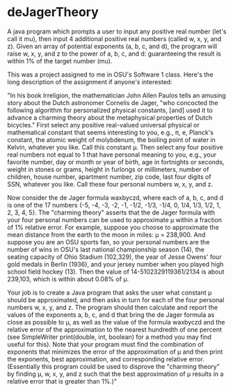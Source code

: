 # deJagerTheory
A java program which prompts a user to input any positive real number (let's call it mu), then input 4 additional positive real numbers (called w, x, y, and z). Given an array of potential exponents (a, b, c, and d), the program will raise w, x, y, and z to the power of a, b, c, and d: guaranteeing the result is within 1% of the target number (mu).

This was a project assigned to me in OSU's Software 1 class. Here's the long description of the assignment if anyone's interested:

"In his book Irreligion, the mathematician John Allen Paulos tells an amusing story about the Dutch astronomer Cornelis de Jager, "who concocted the following algorithm for personalized physical constants, [and] used it to advance a charming theory about the metaphysical properties of Dutch bicycles." First select any positive real-valued universal physical or mathematical constant that seems interesting to you, e.g., π, e, Planck's constant, the atomic weight of molybdenum, the boiling point of water in Kelvin, whatever you like. Call this constant μ. Then select any four positive real numbers not equal to 1 that have personal meaning to you, e.g., your favorite number, day or month or year of birth, age in fortnights or seconds, weight in stones or grams, height in furlongs or millimeters, number of children, house number, apartment number, zip code, last four digits of SSN, whatever you like. Call these four personal numbers w, x, y, and z.

Now consider the de Jager formula waxbyczd, where each of a, b, c, and d is one of the 17 numbers {-5, -4, -3, -2, -1, -1/2, -1/3, -1/4, 0, 1/4, 1/3, 1/2, 1, 2, 3, 4, 5}. The "charming theory" asserts that the de Jager formula with your four personal numbers can be used to approximate μ within a fraction of 1% relative error. For example, suppose you choose to approximate the mean distance from the earth to the moon in miles: μ = 238,900. And suppose you are an OSU sports fan, so your personal numbers are the number of wins in OSU's last national championship season (14), the seating capacity of Ohio Stadium (102,329), the year of Jesse Owens' four gold medals in Berlin (1936), and your jersey number when you played high school field hockey (13). Then the value of 14-5102329119361/2134 is about 239,103, which is within about 0.08% of μ.

Your job is to create a Java program that asks the user what constant μ should be approximated, and then asks in turn for each of the four personal numbers w, x, y, and z. The program should then calculate and report the values of the exponents a, b, c, and d that bring the de Jager formula as close as possible to μ, as well as the value of the formula waxbyczd and the relative error of the approximation to the nearest hundredth of one percent (see SimpleWriter print(double, int, boolean) for a method you may find useful for this). Note that your program must find the combination of exponents that minimizes the error of the approximation of μ and then print the exponents, best approximation, and corresponding relative error. (Essentially this program could be used to disprove the "charming theory" by finding μ, w, x, y, and z such that the best approximation of μ results in a relative error that is greater than 1%.)"
